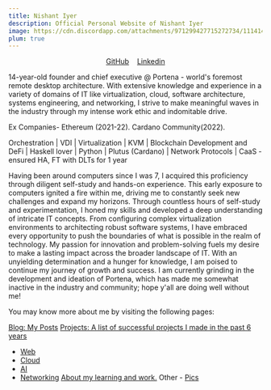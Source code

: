 ```yaml
---
title: Nishant Iyer
description: Official Personal Website of Nishant Iyer
image: https://cdn.discordapp.com/attachments/971299427715272734/1114144376311001168/Nishant_Iyer.png
plum: true
---
```


<p style="display: flex; gap: 01rem; flex-wrap: wrap; justify-content: center; margin-top: 0rem;">
  <a href="https://github.com/nishantiyer" target="_blank">GitHub</a>
  <a href="https://www.linkedin.com/in/n1sh/" target="_blank">Linkedin</a>
</p>
14-year-old founder and chief executive @ Portena - world's foremost remote desktop architecture. With extensive knowledge and experience in a variety of domains of IT like virtualization, cloud, software architecture, systems engineering, and networking, I strive to make meaningful waves in the industry through my intense work ethic and indomitable drive.

Ex Companies- Ethereum (2021-22). Cardano Community(2022).

Orchestration | VDI | Virtualization | KVM | Blockchain Development and DeFi | Haskell lover | Python | Plutus (Cardano) | Network Protocols | CaaS - ensured HA, FT with DLTs for 1 year

Having been around computers since I was 7, I acquired this proficiency through diligent self-study and hands-on experience. This early exposure to computers ignited a fire within me, driving me to constantly seek new challenges and expand my horizons. Through countless hours of self-study and experimentation, I honed my skills and developed a deep understanding of intricate IT concepts. From configuring complex virtualization environments to architecting robust software systems, I have embraced every opportunity to push the boundaries of what is possible in the realm of technology. My passion for innovation and problem-solving fuels my desire to make a lasting impact across the broader landscape of IT. With an unyielding determination and a hunger for knowledge, I am poised to continue my journey of growth and success.
I am currently grinding in the development and ideation of Portena, which has made me somewhat inactive in the industry and community; hope y'all are doing well without me!

You may know more about me by visiting the following pages:

<a href="https://nishantiyer.netlify.app/posts" target="_blank">Blog: My Posts</a>
<a href="https://nishantiyer.netlify.app/projects" target="_blank">Projects: A list of successful projects I made in the past 6 years</a>
- <a href="https://nishantiyer.netlify.app/projects#web-apps" target="_blank">Web</a>
- <a href="https://nishantiyer.netlify.app/projects#cloud" target="_blank">Cloud</a>
- <a href="https://nishantiyer.netlify.app/projects#bots-nlp-transformers" target="_blank">AI</a>
- <a href="https://nishantiyer.netlify.app/projects#networking" target="_blank">Networking</a>
<a href="https://nishantiyer.netlify.app/academia" target="_blank">About my learning and work.</a>
Other -
<a href="https://nishantiyer.netlify.app/pics" target="_blank">Pics</a>
